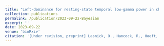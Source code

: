 ```yaml
---
title: "Left-dominance for resting-state temporal low-gamma power in children with impaired word-decoding and without comorbid ADHD."
collection: publications
permalink: /publication/2023-09-22-Bayesian
excerpt: ''
date: 2023-09-22
venue: 'bioRxiv'
citation: '[Under revision, preprint] Lasnick, O., Hancock, R., Hoeft, F. (2023). Left-dominance for resting-state temporal low-gamma power in children with impaired word-decoding and without comorbid ADHD. <i>PloS one</i>, 18(12), e0292330. https://doi.org/10.1371/journal.pone.0292330.'
---
```

